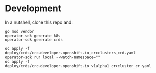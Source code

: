 # Development

In a nutshell, clone this repo and:

```
go mod vendor
operator-sdk generate k8s
operator-sdk generate crds

oc apply -f deploy/crds/crc.developer.openshift.io_crcclusters_crd.yaml
operator-sdk run local --watch-namespace=""
oc apply -f deploy/crds/crc.developer.openshift.io_v1alpha1_crccluster_cr.yaml
```
